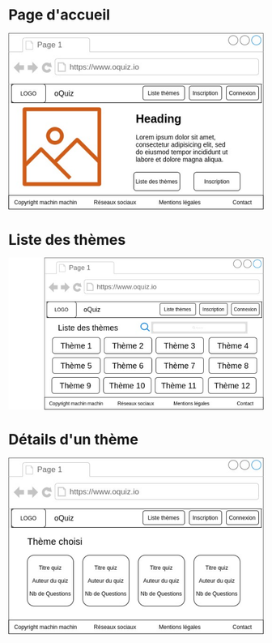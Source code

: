 # Page d'accueil

![Page d'accueil de oQuiz](./wireframes/accueil.jpg)

# Liste des thèmes

![Liste des thèmes de oQuiz](./wireframes/listeThemes.jpg)

# Détails d'un thème

![Détails d'un thème de oQuiz](./wireframes/detailsTheme.jpg)